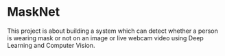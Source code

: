 # MaskNet
This project is about building a system which can detect whether a person is wearing mask or not on an image or live webcam video using Deep Learning and Computer Vision.
